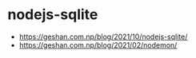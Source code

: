 # nodejs-sqlite
* https://geshan.com.np/blog/2021/10/nodejs-sqlite/
* https://geshan.com.np/blog/2021/02/nodemon/
